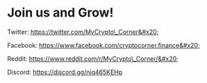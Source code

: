 # Join us and Grow!

Twitter: https://twitter.com/MyCrypto\_Corner&#x20;

Facebook: https://www.facebook.com/cryptocorner.finance&#x20;

Reddit: https://www.reddit.com/r/MyCrypto\_Corner/&#x20;

Discord: https://discord.gg/njq465KEHp

